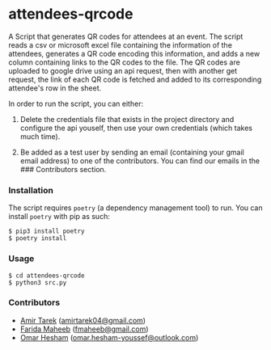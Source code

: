 # attendees-qrcode

A Script that generates QR codes for attendees at an event. The script reads a csv or microsoft excel file containing the information of the attendees, generates a QR code encoding this information, and adds a new column containing links to the QR codes to the file. The QR codes are uploaded to google drive using an api request, then with another get request, the link of each QR code is fetched and added to its corresponding attendee's row in the sheet.

In order to run the script, you can either:

1. Delete the credentials file that exists in the project directory and configure the api youself, then use your own credentials (which takes much time).

2. Be added as a test user by sending an email (containing your gmail email address) to one of the contributors. You can find our emails in the  ### Contributors section.


### Installation
The script requires ```poetry``` (a dependency management tool) to run. You can install ```poetry``` with pip as such:
```
$ pip3 install poetry
$ poetry install
```

### Usage

```
$ cd attendees-qrcode
$ python3 src.py
``` 
### Contributors
- [Amir Tarek](https://github.com/amir-awad) (amirtarek04@gmail.com)
- [Farida Maheeb](https://github.com/FaridaAbdelghaffar) (fmaheeb@gmail.com)
- [Omar Hesham](https://github.com/omarhesham02) (omar.hesham-youssef@outlook.com)
